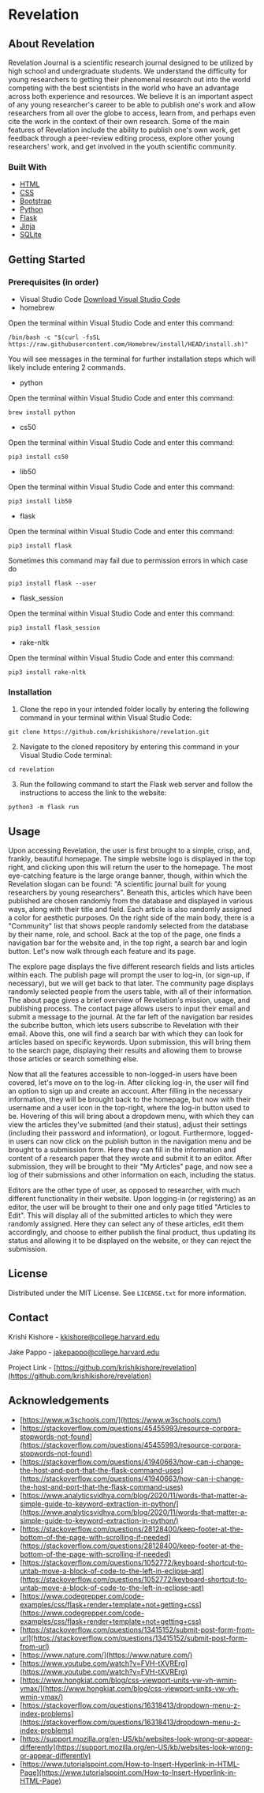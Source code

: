# Revelation

## About Revelation

Revelation Journal is a scientific research journal designed to be utilized by high school and undergraduate students. We understand the difficulty for young researchers to getting their phenomenal research out into the world competing with the best scientists in the world who have an advantage across both experience and resources. We believe it is an important aspect of any young researcher's career to be able to publish one's work and allow researchers from all over the globe to access, learn from, and perhaps even cite the work in the context of their own research. Some of the main features of Revelation include the ability to publish one's own work, get feedback through a peer-review editing process, explore other young researchers' work, and get involved in the youth scientific community.

### Built With
- [HTML](https://developer.mozilla.org/en-US/docs/Web/HTML)
- [CSS](https://developer.mozilla.org/en-US/docs/Web/CSS)
- [Bootstrap](https://getbootstrap.com/)
- [Python](https://www.python.org/)
- [Flask](https://flask.palletsprojects.com/en/2.0.x/)
- [Jinja](https://jinja.palletsprojects.com/en/3.0.x/)
- [SQLite](https://www.sqlite.org/index.html)

## Getting Started

### Prerequisites (in order)

- Visual Studio Code
[Download Visual Studio Code](https://code.visualstudio.com/download)
- homebrew

Open the terminal within Visual Studio Code and enter this command:
```
/bin/bash -c "$(curl -fsSL https://raw.githubusercontent.com/Homebrew/install/HEAD/install.sh)"
```
You will see messages in the terminal for further installation steps which will likely include entering 2 commands.
- python

Open the terminal within Visual Studio Code and enter this command:
```
brew install python
```
- cs50

Open the terminal within Visual Studio Code and enter this command:
```
pip3 install cs50
```
- lib50

Open the terminal within Visual Studio Code and enter this command:
```
pip3 install lib50
```
- flask

Open the terminal within Visual Studio Code and enter this command:
```
pip3 install flask
```
Sometimes this command may fail due to permission errors in which case do
```
pip3 install flask --user
```
- flask_session

Open the terminal within Visual Studio Code and enter this command:
```
pip3 install flask_session
```
- rake-nltk

Open the terminal within Visual Studio Code and enter this command:
```
pip3 install rake-nltk
```
### Installation

1. Clone the repo in your intended folder locally by entering the following command in your terminal within Visual Studio Code:
```
git clone https://github.com/krishikishore/revelation.git
```
2. Navigate to the cloned repository by entering this command in your Visual Studio Code terminal:
```
cd revelation
```
3. Run the following command to start the Flask web server and follow the instructions to access the link to the website:
```
python3 -m flask run
```
## Usage

Upon accessing Revelation, the user is first brought to a simple, crisp, and, frankly, beautiful homepage. The simple website logo is displayed
in the top right, and clicking upon this will return the user to the homepage. The most eye-catching feature is the large orange banner, though,
within which the Revelation slogan can be found: "A scientific journal built for young researchers by young researchers". Beneath
this, articles which have been published are chosen randomly from the database and displayed in various ways, along with their title and field. 
Each article is also randomly assigned a color for aesthetic purposes. On the right side of the main body, there is a "Community" list that
shows people randomly selected from the database by their name, role, and school. Back at the top of the page, one finds a navigation bar for
the website and, in the top right, a search bar and login button. Let's now walk through each feature and its page.

The explore page displays the five different research fields and lists articles within each. The publish page will prompt the user to log-in,
(or sign-up, if necessary), but we will get back to that later. The community page displays randomly selected people from the users table, 
with all of their information. The about page gives a brief overview of Revelation's mission, usage, and publishing process. The contact page
allows users to input their email and submit a message to the journal. At the far left of the navigation bar resides the subcribe button, which
lets users subscribe to Revelation with their email. Above this, one will find a search bar with which they can look for articles based on specific
keywords. Upon submission, this will bring them to the search page, displaying their results and allowing them to browse those articles or search
something else. 

Now that all the features accessible to non-logged-in users have been covered, let's move on to the log-in. After clicking log-in, the user will find
an option to sign up and create an account. After filling in the necessary information, they will be brought back to the homepage, but now with their
username and a user icon in the top-right, where the log-in button used to be. Hovering of this will bring about a dropdown menu, with which they can
view the articles they've submitted (and their status), adjust their settings (including their password and information), or logout. Furthermore, 
logged-in users can now click on the publish button in the navigation menu and be brought to a submission form. Here they can fill in the information
and content of a research paper that they wrote and submit it to an editor. After submission, they will be brought to their "My Articles" page, and now
see a log of their submissions and other information on each, including the status.

Editors are the other type of user, as opposed to researcher, with much different functionality in their website. Upon logging-in (or registering) as
an editor, the user will be brought to their one and only page titled "Articles to Edit". This will display all of the submitted articles to which they
were randomly assigned. Here they can select any of these articles, edit them accordingly, and choose to either publish the final product, thus updating
its status and allowing it to be displayed on the website, or they can reject the submission.

## License

Distributed under the MIT License. See `LICENSE.txt` for more information.

## Contact

Krishi Kishore - kkishore@college.harvard.edu

Jake Pappo - jakepappo@college.harvard.edu

Project Link - [https://github.com/krishikishore/revelation](https://github.com/krishikishore/revelation)

## Acknowledgements

- [https://www.w3schools.com/](https://www.w3schools.com/)
- [https://stackoverflow.com/questions/45455993/resource-corpora-stopwords-not-found](https://stackoverflow.com/questions/45455993/resource-corpora-stopwords-not-found)
- [https://stackoverflow.com/questions/41940663/how-can-i-change-the-host-and-port-that-the-flask-command-uses](https://stackoverflow.com/questions/41940663/how-can-i-change-the-host-and-port-that-the-flask-command-uses)
- [https://www.analyticsvidhya.com/blog/2020/11/words-that-matter-a-simple-guide-to-keyword-extraction-in-python/](https://www.analyticsvidhya.com/blog/2020/11/words-that-matter-a-simple-guide-to-keyword-extraction-in-python/)
- [https://stackoverflow.com/questions/28128400/keep-footer-at-the-bottom-of-the-page-with-scrolling-if-needed](https://stackoverflow.com/questions/28128400/keep-footer-at-the-bottom-of-the-page-with-scrolling-if-needed)
- [https://stackoverflow.com/questions/1052772/keyboard-shortcut-to-untab-move-a-block-of-code-to-the-left-in-eclipse-apt](https://stackoverflow.com/questions/1052772/keyboard-shortcut-to-untab-move-a-block-of-code-to-the-left-in-eclipse-apt)
- [https://www.codegrepper.com/code-examples/css/flask+render+template+not+getting+css](https://www.codegrepper.com/code-examples/css/flask+render+template+not+getting+css)
- [https://stackoverflow.com/questions/13415152/submit-post-form-from-url](https://stackoverflow.com/questions/13415152/submit-post-form-from-url)
- [https://www.nature.com/](https://www.nature.com/)
- [https://www.youtube.com/watch?v=FVH-tXVRErg](https://www.youtube.com/watch?v=FVH-tXVRErg)
- [https://www.hongkiat.com/blog/css-viewport-units-vw-vh-wmin-vmax/](https://www.hongkiat.com/blog/css-viewport-units-vw-vh-wmin-vmax/)
- [https://stackoverflow.com/questions/16318413/dropdown-menu-z-index-problems](https://stackoverflow.com/questions/16318413/dropdown-menu-z-index-problems)
- [https://support.mozilla.org/en-US/kb/websites-look-wrong-or-appear-differently](https://support.mozilla.org/en-US/kb/websites-look-wrong-or-appear-differently)
- [https://www.tutorialspoint.com/How-to-Insert-Hyperlink-in-HTML-Page](https://www.tutorialspoint.com/How-to-Insert-Hyperlink-in-HTML-Page)